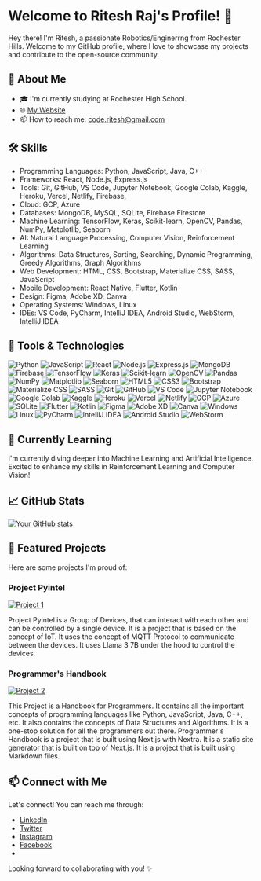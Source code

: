 # Welcome to Ritesh Raj's Profile! 👋

Hey there! I'm Ritesh, a passionate Robotics/Enginerrng from Rochester Hills. Welcome to my GitHub profile, where I love to showcase my projects and contribute to the open-source community.

## 🚀 About Me
- 🎓 I'm currently studying at Rochester High School.
- 🌐 [My Website](https://pyintel.vercel.app)
- 📫 How to reach me: code.ritesh@gmail.com

## 🛠️ Skills

- Programming Languages: Python, JavaScript, Java, C++
- Frameworks: React, Node.js, Express.js
- Tools: Git, GitHub, VS Code, Jupyter Notebook, Google Colab, Kaggle, Heroku, Vercel, Netlify, Firebase, 
- Cloud: GCP, Azure
- Databases: MongoDB, MySQL, SQLite, Firebase Firestore
- Machine Learning: TensorFlow, Keras, Scikit-learn, OpenCV, Pandas, NumPy, Matplotlib, Seaborn
- AI: Natural Language Processing, Computer Vision, Reinforcement Learning
- Algorithms: Data Structures, Sorting, Searching, Dynamic Programming, Greedy Algorithms, Graph Algorithms
- Web Development: HTML, CSS, Bootstrap, Materialize CSS, SASS, JavaScript
- Mobile Development: React Native, Flutter, Kotlin
- Design: Figma, Adobe XD, Canva
- Operating Systems: Windows, Linux
- IDEs: VS Code, PyCharm, IntelliJ IDEA, Android Studio, WebStorm, IntelliJ IDEA

## 🔧 Tools & Technologies

![Python](https://img.shields.io/badge/-Python-3776AB?style=flat-square&logo=python&logoColor=white)
![JavaScript](https://img.shields.io/badge/-JavaScript-F7DF1E?style=flat-square&logo=javascript&logoColor=black)
![React](https://img.shields.io/badge/-React-61DAFB?style=flat-square&logo=react&logoColor=black)
![Node.js](https://img.shields.io/badge/-Node.js-339933?style=flat-square&logo=node.js&logoColor=white)
![Express.js](https://img.shields.io/badge/-Express.js-000000?style=flat-square&logo=express&logoColor=white)
![MongoDB](https://img.shields.io/badge/-MongoDB-47A248?style=flat-square&logo=mongodb&logoColor=white)
![Firebase](https://img.shields.io/badge/-Firebase-FFCA28?style=flat-square&logo=firebase&logoColor=black)
![TensorFlow](https://img.shields.io/badge/-TensorFlow-FF6F00?style=flat-square&logo=tensorflow&logoColor=white)
![Keras](https://img.shields.io/badge/-Keras-D00000?style=flat-square&logo=keras&logoColor=white)
![Scikit-learn](https://img.shields.io/badge/-Scikit--learn-F7931E?style=flat-square&logo=scikit-learn&logoColor=white)
![OpenCV](https://img.shields.io/badge/-OpenCV-5C3EE8?style=flat-square&logo=opencv&logoColor=white)
![Pandas](https://img.shields.io/badge/-Pandas-150458?style=flat-square&logo=pandas&logoColor=white)
![NumPy](https://img.shields.io/badge/-NumPy-013243?style=flat-square&logo=numpy&logoColor=white)
![Matplotlib](https://img.shields.io/badge/-Matplotlib-11557C?style=flat-square&logo=matplotlib&logoColor=white)
![Seaborn](https://img.shields.io/badge/-Seaborn-379C88?style=flat-square&logo=seaborn&logoColor=white)
![HTML5](https://img.shields.io/badge/-HTML5-E34F26?style=flat-square&logo=html5&logoColor=white)
![CSS3](https://img.shields.io/badge/-CSS3-1572B6?style=flat-square&logo=css3&logoColor=white)
![Bootstrap](https://img.shields.io/badge/-Bootstrap-7952B3?style=flat-square&logo=bootstrap&logoColor=white)
![Materialize CSS](https://img.shields.io/badge/-Materialize_CSS-EE6E73?style=flat-square&logo=materialize-css&logoColor=white)
![SASS](https://img.shields.io/badge/-SASS-CC6699?style=flat-square&logo=sass&logoColor=white)
![Git](https://img.shields.io/badge/-Git-F05032?style=flat-square&logo=git&logoColor=white)
![GitHub](https://img.shields.io/badge/-GitHub-181717?style=flat-square&logo=github&logoColor=white)
![VS Code](https://img.shields.io/badge/-VS_Code-007ACC?style=flat-square&logo=visual-studio-code&logoColor=white)
![Jupyter Notebook](https://img.shields.io/badge/-Jupyter_Notebook-F37626?style=flat-square&logo=jupyter&logoColor=white)
![Google Colab](https://img.shields.io/badge/-Google_Colab-F9AB00?style=flat-square&logo=google-colab&logoColor=white)
![Kaggle](https://img.shields.io/badge/-Kaggle-20BEFF?style=flat-square&logo=kaggle&logoColor=white)
![Heroku](https://img.shields.io/badge/-Heroku-430098?style=flat-square&logo=heroku&logoColor=white)
![Vercel](https://img.shields.io/badge/-Vercel-000000?style=flat-square&logo=vercel&logoColor=white)
![Netlify](https://img.shields.io/badge/-Netlify-00C7B7?style=flat-square&logo=netlify&logoColor=white)
![GCP](https://img.shields.io/badge/-GCP-4285F4?style=flat-square&logo=google-cloud&logoColor=white)
![Azure](https://img.shields.io/badge/-Azure-0089D6?style=flat-square&logo=microsoft-azure&logoColor=white)
![SQLite](https://img.shields.io/badge/-SQLite-003B57?style=flat-square&logo=sqlite&logoColor=white)
![Flutter](https://img.shields.io/badge/-Flutter-02569B?style=flat-square&logo=flutter&logoColor=white)
![Kotlin](https://img.shields.io/badge/-Kotlin-0095D5?style=flat-square&logo=kotlin&logoColor=white)
![Figma](https://img.shields.io/badge/-Figma-F24E1E?style=flat-square&logo=figma&logoColor=white)
![Adobe XD](https://img.shields.io/badge/-Adobe_XD-FF61F6?style=flat-square&logo=adobe-xd&logoColor=white)
![Canva](https://img.shields.io/badge/-Canva-00C4CC?style=flat-square&logo=canva&logoColor=white)
![Windows](https://img.shields.io/badge/-Windows-0078D6?style=flat-square&logo=windows&logoColor=white)
![Linux](https://img.shields.io/badge/-Linux-FCC624?style=flat-square&logo=linux&logoColor=black)
![PyCharm](https://img.shields.io/badge/-PyCharm-000000?style=flat-square&logo=pycharm&logoColor=white)
![IntelliJ IDEA](https://img.shields.io/badge/-IntelliJ_IDEA-000000?style=flat-square&logo=intellij-idea&logoColor=white)
![Android Studio](https://img.shields.io/badge/-Android_Studio-3DDC84?style=flat-square&logo=android-studio&logoColor=white)
![WebStorm](https://img.shields.io/badge/-WebStorm-000000?style=flat-square&logo=webstorm&logoColor=white)


## 🌱 Currently Learning

I'm currently diving deeper into Machine Learning and Artificial Intelligence. Excited to enhance my skills in Reinforcement Learning and Computer Vision!

## 📈 GitHub Stats

[![Your GitHub stats](https://github-readme-stats.vercel.app/api?username=riteshrajas&show_icons=true&hide=contribs,prs)](https://github.com/riteshrajas)

## 🌟 Featured Projects

Here are some projects I'm proud of:

### Project Pyintel

[![Project 1](https://img.shields.io/badge/-Check%20it%20out-success?style=for-the-badge)](https://github.com/riteshrajas/project-1)

Project Pyintel is a Group of Devices, that can interact with each other and can be controlled by a single device. It is a project that is based on the concept of IoT.
It uses the concept of MQTT Protocol to communicate between the devices. It uses Llama 3 7B under the hood to control the devices.  

### Programmer's Handbook

[![Project 2](https://img.shields.io/badge/-Check%20it%20out-blue?style=for-the-badge)](https://github.com/riteshrajas/project-2)

This Project is a Handbook for Programmers. It contains all the important concepts of programming languages like Python, JavaScript, Java, C++, etc. It also contains the concepts of Data Structures and Algorithms. It is a one-stop solution for all the programmers out there. 
Programmer's Handbook is a project that is built using Next.js with Nextra. It is a static site generator that is built on top of Next.js. It is a project that is built using Markdown files.

[//]: # ()
[//]: # (## 🎥 Showcase)

[//]: # ()
[//]: # (Feel free to check out some animated previews of my work!)

[//]: # ()
[//]: # (### Project 1)

[//]: # ()
[//]: # (![Project 1 Animation]&#40;https://link-to-animated-gif-for-project-1&#41;)

[//]: # ()
[//]: # (### Project 2)

[//]: # ()
[//]: # (![Project 2 Animation]&#40;https://link-to-animated-gif-for-project-2&#41;)

## 📫 Connect with Me

Let's connect! You can reach me through:

- [LinkedIn](https://www.linkedin.com/in/riteshrajas/)
- [Twitter](https://twitter.com/riteshrajas)
- [Instagram](https://www.instagram.com/riteshrajas/)
- [Facebook](https://www.facebook.com/riteshrajas)
- 

Looking forward to collaborating with you! ✨
